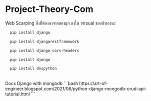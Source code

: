 # Project-Theory-Com
Web Scarping
สิ่งที่ต้องลงจากของมุก ลงใน virsual ของตัวเองนะ
```bash
  pip install django
```
```bash
  pip install djangorestframework
```
```bash
  pip install django-cors-headers
```
```bash
  pip install djongo
```
```bash
  pip install dnspython
```
<br>
Docs Django with mongodb
```bash
  https://art-of-engineer.blogspot.com/2021/06/python-django-mongodb-crud-api-tutorial.html
```






